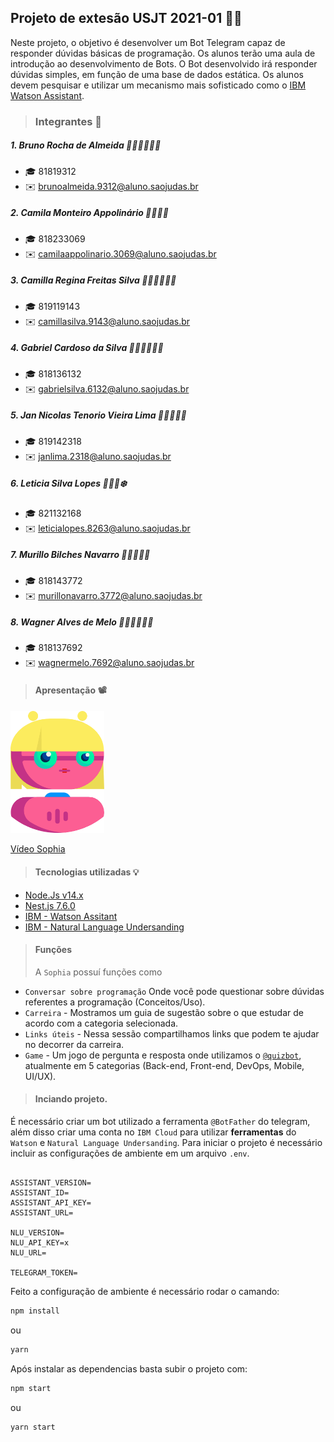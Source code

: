 ## Projeto de extesão USJT 2021-01 🤖📕

Neste projeto, o objetivo é desenvolver um Bot Telegram capaz de responder dúvidas básicas de programação. Os alunos terão uma aula de introdução ao desenvolvimento de Bots. O Bot desenvolvido irá responder dúvidas simples, em função de uma base de dados estática. Os alunos devem pesquisar e utilizar um mecanismo mais sofisticado como o [IBM Watson Assistant](https://developer.ibm.com/articles/introduction-watson-assistant/).

> ### Integrantes 💼

##### 1. Bruno Rocha de Almeida 👨🏾‍💻🧛🏾‍♂️

- 🎓 81819312
- ✉️ brunoalmeida.9312@aluno.saojudas.br

##### 2. Camila Monteiro Appolinário 👩🏻‍💻🤖

- 🎓 818233069
- ✉️ camilaappolinario.3069@aluno.saojudas.br

##### 3. Camilla Regina Freitas Silva 👩🏻‍💻🦹🏻‍♀️

- 🎓 819119143
- ✉️ camillasilva.9143@aluno.saojudas.br

##### 4. Gabriel Cardoso da Silva 👨🏻‍💻👨🏻‍💼

- 🎓 818136132
- ✉️ gabrielsilva.6132@aluno.saojudas.br

##### 5. Jan Nicolas Tenorio Vieira Lima 👨🏻‍💻🧞‍♂️

- 🎓 819142318
- ✉️ janlima.2318@aluno.saojudas.br

##### 6. Leticia Silva Lopes 👩🏻‍💻❄️

- 🎓 821132168
- ✉️ leticialopes.8263@aluno.saojudas.br

##### 7. Murillo Bilches Navarro 👨🏻‍💻🧙‍♂️

- 🎓 818143772
- ✉️ murillonavarro.3772@aluno.saojudas.br

##### 8. Wagner Alves de Melo 👨🏻‍💻🧛🏻‍♂️

- 🎓 818137692
- ✉️ wagnermelo.7692@aluno.saojudas.br

> #### Apresentação 📽️

<img src="public/../public/images/sophia.png" width="150px" >

[Vídeo Sophia](https://youtu.be/eB8fDBbfig0)

> #### Tecnologias utilizadas 💡

- [Node.Js v14.x](https://nodejs.org/en/download/)
- [Nest.js 7.6.0](https://nestjs.com/)
- [IBM - Watson Assitant](https://www.ibm.com/br-pt/cloud/watson-assistant)
- [IBM - Natural Language Undersanding](https://www.ibm.com/br-pt/cloud/watson-natural-language-understanding)

> #### Funções
>
> A `Sophia` possuí funções como

- `Conversar sobre programação` Onde você pode questionar sobre dúvidas referentes a programação (Conceitos/Uso).
- `Carreira` - Mostramos um guia de sugestão sobre o que estudar de acordo com a categoria selecionada.
- `Links úteis` - Nessa sessão compartilhamos links que podem te ajudar no decorrer da carreira.
- `Game` - Um jogo de pergunta e resposta onde utilizamos o [`@quizbot`](https://telegram.org/tour/quizbot), atualmente em 5 categorias (Back-end, Front-end, DevOps, Mobile, UI/UX).

> #### Inciando projeto.

É necessário criar um bot utilizado a ferramenta `@BotFather` do telegram, além disso criar uma conta no `IBM Cloud` para utilizar **ferramentas** do `Watson` e `Natural Language Undersanding`.
Para iniciar o projeto é necessário incluir as configurações de ambiente em um arquivo `.env`.

```.properties

ASSISTANT_VERSION=
ASSISTANT_ID=
ASSISTANT_API_KEY=
ASSISTANT_URL=

NLU_VERSION=
NLU_API_KEY=x
NLU_URL=

TELEGRAM_TOKEN=
```

Feito a configuração de ambiente é necessário rodar o camando:

```bash
npm install
```

ou

```bash
yarn
```

Após instalar as dependencias basta subir o projeto com:

```bash
npm start
```

ou

```bash
yarn start
```

